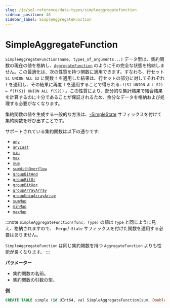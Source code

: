 ```yaml
---
slug: /ja/sql-reference/data-types/simpleaggregatefunction
sidebar_position: 48
sidebar_label: SimpleAggregateFunction
---
```


# SimpleAggregateFunction

`SimpleAggregateFunction(name, types_of_arguments...)` データ型は、集約関数の現在の値を格納し、[`AggregateFunction`](../../sql-reference/data-types/aggregatefunction.md) のようにその完全な状態を格納しません。この最適化は、次の性質を持つ関数に適用できます。すなわち、行セット `S1 UNION ALL S2` に関数 `f` を適用した結果は、行セットの部分に対してそれぞれ `f` を適用し、その結果に再度 `f` を適用することで得られる: `f(S1 UNION ALL S2) = f(f(S1) UNION ALL f(S2))` 。この性質により、部分的な集計結果で結合結果を計算するのに十分であることが保証されるため、余分なデータを格納および処理する必要がなくなります。

集約関数の値を生成する一般的な方法は、[-SimpleState](../../sql-reference/aggregate-functions/combinators.md#agg-functions-combinator-simplestate) サフィックスを付けて集約関数を呼び出すことです。

サポートされている集約関数は以下の通りです:

- [`any`](../../sql-reference/aggregate-functions/reference/any.md#agg_function-any)
- [`anyLast`](../../sql-reference/aggregate-functions/reference/anylast.md#anylastx)
- [`min`](../../sql-reference/aggregate-functions/reference/min.md#agg_function-min)
- [`max`](../../sql-reference/aggregate-functions/reference/max.md#agg_function-max)
- [`sum`](../../sql-reference/aggregate-functions/reference/sum.md#agg_function-sum)
- [`sumWithOverflow`](../../sql-reference/aggregate-functions/reference/sumwithoverflow.md#sumwithoverflowx)
- [`groupBitAnd`](../../sql-reference/aggregate-functions/reference/groupbitand.md#groupbitand)
- [`groupBitOr`](../../sql-reference/aggregate-functions/reference/groupbitor.md#groupbitor)
- [`groupBitXor`](../../sql-reference/aggregate-functions/reference/groupbitxor.md#groupbitxor)
- [`groupArrayArray`](../../sql-reference/aggregate-functions/reference/grouparray.md#agg_function-grouparray)
- [`groupUniqArrayArray`](../../sql-reference/aggregate-functions/reference/groupuniqarray.md)
- [`sumMap`](../../sql-reference/aggregate-functions/reference/summap.md#agg_functions-summap)
- [`minMap`](../../sql-reference/aggregate-functions/reference/minmap.md#agg_functions-minmap)
- [`maxMap`](../../sql-reference/aggregate-functions/reference/maxmap.md#agg_functions-maxmap)

:::note
`SimpleAggregateFunction(func, Type)` の値は `Type` と同じように見え、格納されますので、`-Merge`/`-State` サフィックスを付けた関数を適用する必要はありません。

`SimpleAggregateFunction` は同じ集約関数を持つ `AggregateFunction` よりも性能が良くなります。
:::

**パラメーター**

- 集約関数の名前。
- 集約関数の引数の型。

**例**

``` sql
CREATE TABLE simple (id UInt64, val SimpleAggregateFunction(sum, Double)) ENGINE=AggregatingMergeTree ORDER BY id;
```

